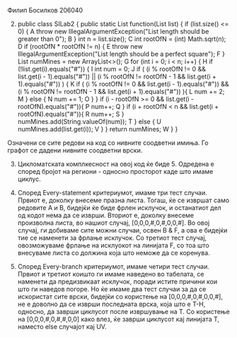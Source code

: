 Филип Босилков 206040

2. public class SILab2 {
    public static List function(List list) {
        if (list.size() <= 0) {   A
            throw new IllegalArgumentException("List length should be greater than 0");   B
        }
        int n = list.size();   C
        int rootOfN = (int) Math.sqrt(n);   D
        if (rootOfN * rootOfN  != n) {   E
            throw new IllegalArgumentException("List length should be a perfect square"); F
        }
        List numMines = new ArrayList<>();   G
        for (int i = 0; i < n; i++) {   H
            if (!list.get(i).equals("#")) {   I
                int num = 0; J
                if ( (i % rootOfN != 0 && list.get(i - 1).equals("#")) || (i % rootOfN != rootOfN - 1 && list.get(i + 1).equals("#")) ) {    K
                    if ( (i % rootOfN != 0 && list.get(i - 1).equals("#")) && (i % rootOfN != rootOfN - 1 && list.get(i + 1).equals("#")) ){  L
                        num += 2; M
                    }
                    else { N
                        num  += 1; O
                    }
                }
                if (i - rootOfN >= 0 && list.get(i - rootOfN).equals("#")){ P
                    num++; Q
                }
                if (i + rootOfN < n && list.get(i + rootOfN).equals("#")){ R
                    num++; S
                }
                numMines.add(String.valueOf(num)); T
            }
            else { U
                numMines.add(list.get(i)); V
            }
        }
        return numMines; W
    }
}

Означени се сите редови на код со нивните соодветни имиња. Го графот се дадени нивните соодветни врски. 

3. Цикломатската комплкесност на овој код ќе биде 5. Одредена е според бројот на региони - односно просторот каде што имаме циклус. 

4. Според Every-statement критериумот, имаме три тест случаи. 
Првиот е, доколку внесеме празна листа. Тогаш, ќе се извршат само редовите А и В, бидејќи ќе биде фрлен исклучок, и останатиот дел од кодот нема да се изврши.
Вториот е, доколку внесеме произволна листа, во нашиот случај, [0,0,0,#,0,#,0,0,#]. Во овој случај, ги добиваме сите можни случаи, освен B & F,
а ова е бидејќи тие се наменети за фрлање исклучок. 
Со третиот тест случај, овозможуваме фрлање на исклуокот на линијата F, со тоа што внесуваме листа со должина која што неможе да се коренува.

5. Според Every-branch критериумот, имаме четири тест случаи. Првиот и третиот коишто ги имаме наведено во табелата, се наменети да предизвикаат исклучок, поради
истите причини кои што ги наведов погоре. Но ќе имаме два тест случаи за да се искористат сите врски, бидејќи со користење на [0,0,0,#,0,#,0,0,#], не е доволно
да се изврши последната врска, која што е T-H, односно, да заврши циклусот после извршување на Т. Со користење на [0,0,0,#,0,#,#,0,0] како влез, ќе заврши циклусот кај линијата Т, наместо else случајот кај UV.

